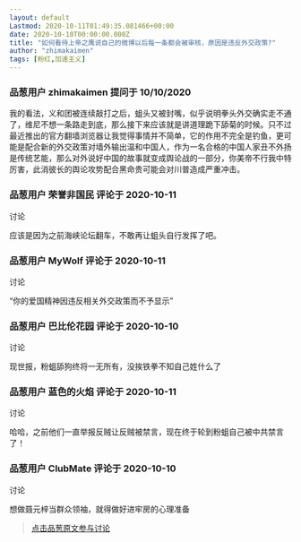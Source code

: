 ```yaml
---
layout: default
Lastmod: 2020-10-11T01:49:35.081466+00:00
date: 2020-10-10T00:00:00.000Z
title: "如何看待上帝之鹰说自己的微博以后每一条都会被审核，原因是违反外交政策?"
author: "zhimakaimen"
tags: [粉红,加速主义]
---
```



### 品葱用户 **zhimakaimen** 提问于 10/10/2020
    
我的看法，义和团被连续敲打之后，蛆头又被封嘴，似乎说明拳头外交确实走不通了，维尼不想一条路走到底，那么接下来应该就是讲道理跪下舔菊的时候。只不过最近推出的官方翻墙浏览器让我觉得事情并不简单，它的作用不完全是钓鱼，更可能是配合新的外交政策对墙外输出温和中国人，作为一名合格的中国人家丑不外扬是传统艺能，那么对外说好中国的故事就变成舆论战的一部分，你美帝不行我中特厉害，此消彼长的舆论攻势配合黑命贵可能会对川普造成严重冲击。
    
                

### 品葱用户 **荣誉非国民** 评论于 2020-10-11
讨论

        
应该是因为之前海峡论坛翻车，不敢再让蛆头自行发挥了吧。
        
                

### 品葱用户 **MyWolf** 评论于 2020-10-11
讨论

        
“你的爱国精神因违反相关外交政策而不予显示”
        
                

### 品葱用户 **巴比伦花园** 评论于 2020-10-10
讨论

        
现世报，粉蛆舔狗终将一无所有，没挨铁拳不知自己姓什么了
        
                

### 品葱用户 **蓝色的火焰** 评论于 2020-10-11
讨论

        
哈哈，之前他们一直举报反贼让反贼被禁言，现在终于轮到粉蛆自己被中共禁言了！
        
                

### 品葱用户 **ClubMate** 评论于 2020-10-10
讨论

        
想做聂元梓当群众领袖，就得做好进牢房的心理准备
        
                





> [点击品葱原文参与讨论](https://pincong.rocks/question/32032)


